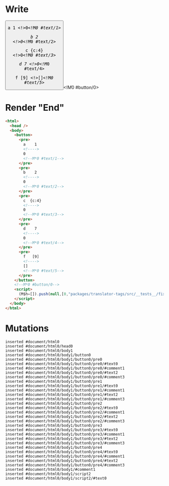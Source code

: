 # Write
  <button><pre>a    1    <!>0<!M*0 #text/1></pre><pre>b    2    <!>0<!M*0 #text/2></pre><pre>c  {c:4}  <!>0<!M*0 #text/3></pre><pre>d    7    <!>0<!M*0 #text/4></pre><pre>f   [9]   <!>[]<!M*0 #text/5></pre></button><!M*0 #button/0><script>(M$h=[]).push(null,[0,"packages/translator-tags/src/__tests__/fixtures/tag-var-destructure/template.marko_0",])</script>


# Render "End"
```html
<html>
  <head />
  <body>
    <button>
      <pre>
        a    1    
        <!---->
        0
        <!--M*0 #text/1-->
      </pre>
      <pre>
        b    2    
        <!---->
        0
        <!--M*0 #text/2-->
      </pre>
      <pre>
        c  {c:4}  
        <!---->
        0
        <!--M*0 #text/3-->
      </pre>
      <pre>
        d    7    
        <!---->
        0
        <!--M*0 #text/4-->
      </pre>
      <pre>
        f   [9]   
        <!---->
        []
        <!--M*0 #text/5-->
      </pre>
    </button>
    <!--M*0 #button/0-->
    <script>
      (M$h=[]).push(null,[0,"packages/translator-tags/src/__tests__/fixtures/tag-var-destructure/template.marko_0",])
    </script>
  </body>
</html>
```

# Mutations
```
inserted #document/html0
inserted #document/html0/head0
inserted #document/html0/body1
inserted #document/html0/body1/button0
inserted #document/html0/body1/button0/pre0
inserted #document/html0/body1/button0/pre0/#text0
inserted #document/html0/body1/button0/pre0/#comment1
inserted #document/html0/body1/button0/pre0/#text2
inserted #document/html0/body1/button0/pre0/#comment3
inserted #document/html0/body1/button0/pre1
inserted #document/html0/body1/button0/pre1/#text0
inserted #document/html0/body1/button0/pre1/#comment1
inserted #document/html0/body1/button0/pre1/#text2
inserted #document/html0/body1/button0/pre1/#comment3
inserted #document/html0/body1/button0/pre2
inserted #document/html0/body1/button0/pre2/#text0
inserted #document/html0/body1/button0/pre2/#comment1
inserted #document/html0/body1/button0/pre2/#text2
inserted #document/html0/body1/button0/pre2/#comment3
inserted #document/html0/body1/button0/pre3
inserted #document/html0/body1/button0/pre3/#text0
inserted #document/html0/body1/button0/pre3/#comment1
inserted #document/html0/body1/button0/pre3/#text2
inserted #document/html0/body1/button0/pre3/#comment3
inserted #document/html0/body1/button0/pre4
inserted #document/html0/body1/button0/pre4/#text0
inserted #document/html0/body1/button0/pre4/#comment1
inserted #document/html0/body1/button0/pre4/#text2
inserted #document/html0/body1/button0/pre4/#comment3
inserted #document/html0/body1/#comment1
inserted #document/html0/body1/script2
inserted #document/html0/body1/script2/#text0
```